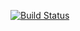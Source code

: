 [![Build Status](https://travis-ci.org/lelemmen/davidson.svg?branch=master)](https://travis-ci.org/lelemmen/davidson)

